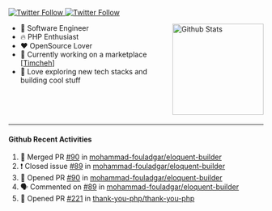 <p>
  <a href="https://twitter.com/50bhan">
    <img alt="Twitter Follow" src="https://img.shields.io/twitter/follow/50bhan?color=1DA1F2&logo=twitter&style=for-the-badge">
  </a>
  
  <a href="https://www.linkedin.com/in/50bhan">
    <img alt="Twitter Follow" src="https://img.shields.io/badge/LinkedIn-0077B5?style=for-the-badge&logo=linkedin&logoColor=white">
  </a>
</p>

<img alt="Github Stats" src="https://github-readme-stats.vercel.app/api?username=50bhan&show_icons=true" align="right" height="180" />

- 🔭 Software Engineer
- :fire: PHP Enthusiast
- :hearts: OpenSource Lover
- :mega: Currently working on a marketplace [[Timcheh](https://timcheh.com)]
- 🚀 Love exploring new tech stacks and building cool stuff

<br><br><br><hr>

#### Github Recent Activities
<!--START_SECTION:activity-->
1. 🎉 Merged PR [#90](https://github.com/mohammad-fouladgar/eloquent-builder/pull/90) in [mohammad-fouladgar/eloquent-builder](https://github.com/mohammad-fouladgar/eloquent-builder)
2. ❗️ Closed issue [#89](https://github.com/mohammad-fouladgar/eloquent-builder/issues/89) in [mohammad-fouladgar/eloquent-builder](https://github.com/mohammad-fouladgar/eloquent-builder)
3. 💪 Opened PR [#90](https://github.com/mohammad-fouladgar/eloquent-builder/pull/90) in [mohammad-fouladgar/eloquent-builder](https://github.com/mohammad-fouladgar/eloquent-builder)
4. 🗣 Commented on [#89](https://github.com/mohammad-fouladgar/eloquent-builder/issues/89) in [mohammad-fouladgar/eloquent-builder](https://github.com/mohammad-fouladgar/eloquent-builder)
5. 💪 Opened PR [#221](https://github.com/thank-you-php/thank-you-php/pull/221) in [thank-you-php/thank-you-php](https://github.com/thank-you-php/thank-you-php)
<!--END_SECTION:activity-->
